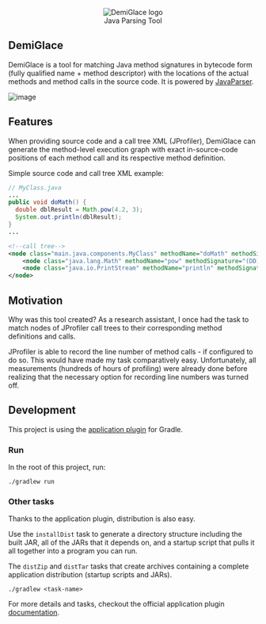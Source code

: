 <p align="center">
    <img src="https://user-images.githubusercontent.com/35042166/222842115-cec7a020-5619-46dd-ae07-076658d963dc.png" alt="DemiGlace logo"><br/>
    Java Parsing Tool<br/>
</p>

## DemiGlace

DemiGlace is a tool for matching Java method signatures in bytecode form (fully qualified name + method descriptor) with the locations of the actual methods and method calls in the source code. It is powered by <a href="https://javaparser.org">JavaParser</a>.

![image](https://user-images.githubusercontent.com/35042166/222883529-4c0503bc-8a16-4e16-822d-8a86be43cf63.png)

## Features

When providing source code and a call tree XML (JProfiler), DemiGlace can generate the method-level execution graph with exact in-source-code positions of each method call and its respective method definition.

Simple source code and call tree XML example:
```java
// MyClass.java
...
public void doMath() {
  double dblResult = Math.pow(4.2, 3);
  System.out.println(dblResult);
}
...
```

```xml
<!--call tree-->
<node class="main.java.components.MyClass" methodName="doMath" methodSignature="()V">
    <node class="java.lang.Math" methodName="pow" methodSignature="(DD)D" />
    <node class="java.io.PrintStream" methodName="println" methodSignature="(Ljava/lang/String;)V" />
</node>
```

## Motivation
Why was this tool created? As a research assistant, I once had the task to match nodes of JProfiler call trees to their corresponding method definitions and calls.

JProfiler is able to record the line number of method calls - if configured to do so. This would have made my task comparatively easy. Unfortunately, all measurements (hundreds of hours of profiling) were already done before realizing that the necessary option for recording line numbers was turned off.

## Development

This project is using the <a href="https://docs.gradle.org/current/userguide/application_plugin.html">application plugin</a> for Gradle.

### Run

In the root of this project, run:

```
./gradlew run
```

### Other tasks

Thanks to the application plugin, distribution is also easy.

Use the `installDist` task to generate a directory structure including the built JAR, all of the JARs that it depends on, and a startup script that pulls it all together into a program you can run.

The `distZip` and `distTar` tasks that create archives containing a complete application distribution (startup scripts and JARs).

```
./gradlew <task-name>
```

For more details and tasks, checkout the official application plugin <a href="https://docs.gradle.org/current/userguide/application_plugin.html">documentation</a>.